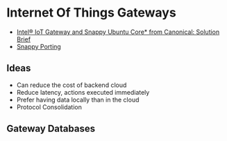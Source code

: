 Internet Of Things Gateways
==

- [Intel® IoT Gateway and Snappy Ubuntu Core* from Canonical: Solution Brief](http://www.intel.com/content/www/us/en/embedded/solutions/iot-gateway/intel-and-canonical-snappy-ubuntu-core-solution-brief.html)
- [Snappy Porting](https://ograblog.wordpress.com/2015/01/25/porting-ubuntu-snappy-to-a-yet-unsupported-armhf-board/)

## Ideas

- Can reduce the cost of backend cloud
- Reduce latency, actions executed immediately
- Prefer having data locally than in the cloud
- Protocol Consolidation

## Gateway Databases